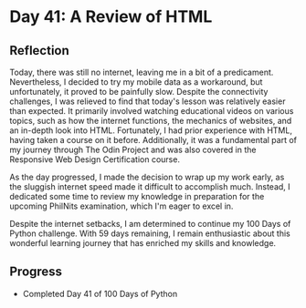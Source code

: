 # Day 41: A Review of HTML

## Reflection
  Today, there was still no internet, leaving me in a bit of a predicament. Nevertheless, I decided to try my mobile data as a workaround, but unfortunately, it proved to be painfully slow. Despite the connectivity challenges, I was relieved to find that today's lesson was relatively easier than expected. It primarily involved watching educational videos on various topics, such as how the internet functions, the mechanics of websites, and an in-depth look into HTML. Fortunately, I had prior experience with HTML, having taken a course on it before. Additionally, it was a fundamental part of my journey through The Odin Project and was also covered in the Responsive Web Design Certification course.

  As the day progressed, I made the decision to wrap up my work early, as the sluggish internet speed made it difficult to accomplish much. Instead, I dedicated some time to review my knowledge in preparation for the upcoming PhilNits examination, which I'm eager to excel in.

  Despite the internet setbacks, I am determined to continue my 100 Days of Python challenge. With 59 days remaining, I remain enthusiastic about this wonderful learning journey that has enriched my skills and knowledge.
## Progress
  - Completed Day 41 of 100 Days of Python